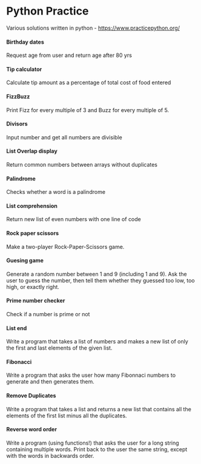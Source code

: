 # Python Practice

Various solutions written in python - https://www.practicepython.org/

#### Birthday dates
Request age from user and return age after 80 yrs

#### Tip calculator
Calculate tip amount as a percentage of total cost of food entered

#### FizzBuzz 
Print Fizz for every multiple of 3 and Buzz for every multiple of 5.

#### Divisors
Input number and get all numbers are divisible

#### List Overlap display
Return common numbers between arrays without duplicates

#### Palindrome
Checks whether a word is a palindrome

#### List comprehension
Return new list of even numbers with one line of code

#### Rock paper scissors
Make a two-player Rock-Paper-Scissors game.

#### Guesing game
Generate a random number between 1 and 9 (including 1 and 9). Ask the user to guess the number, then tell them whether they guessed too low, too high, or exactly right.

#### Prime number checker
Check if a number is prime or not

#### List end
Write a program that takes a list of numbers and makes a new list of only the first and last elements of the given list.

#### Fibonacci
Write a program that asks the user how many Fibonnaci numbers to generate and then generates them.

#### Remove Duplicates
Write a program that takes a list and returns a new list that contains all the elements of the first list minus all the duplicates.

#### Reverse word order
Write a program (using functions!) that asks the user for a long string containing multiple words. Print back to the user the same string, except with the words in backwards order.
